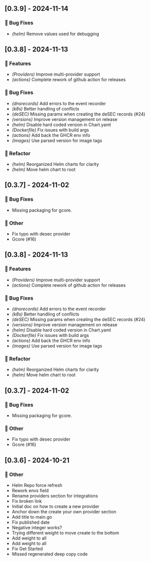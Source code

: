 
## [0.3.9] - 2024-11-14

### 🐛 Bug Fixes

- *(helm)* Remove values used for debugging

## [0.3.8] - 2024-11-13

### 🚀 Features

- *(Providers)* Improve multi-provider support
- *(actions)* Complete rework of github action for releases

### 🐛 Bug Fixes

- *(dnsrecords)* Add errors to the event recorder
- *(k8s)* Better handling of conflicts
- *(deSEC)* Missing params when creating the deSEC records (#24)
- *(versions)* Improve version management on release
- *(helm)* Disable hard coded version in Chart.yaml
- *(Dockerfile)* Fix issues with build args
- *(actions)* Add back the GHCR env info
- *(images)* Use parsed version for image tags

### 🚜 Refactor

- *(helm)* Reorganized Helm charts for clarity
- *(helm)* Move helm chart to root

## [0.3.7] - 2024-11-02

### 🐛 Bug Fixes

- Missing packaging for gcore.

### 💼 Other

- Fix typo with desec provider
- Gcore (#16)



## [0.3.8] - 2024-11-13

### 🚀 Features

- *(Providers)* Improve multi-provider support
- *(actions)* Complete rework of github action for releases

### 🐛 Bug Fixes

- *(dnsrecords)* Add errors to the event recorder
- *(k8s)* Better handling of conflicts
- *(deSEC)* Missing params when creating the deSEC records (#24)
- *(versions)* Improve version management on release
- *(helm)* Disable hard coded version in Chart.yaml
- *(Dockerfile)* Fix issues with build args
- *(actions)* Add back the GHCR env info
- *(images)* Use parsed version for image tags

### 🚜 Refactor

- *(helm)* Reorganized Helm charts for clarity
- *(helm)* Move helm chart to root

## [0.3.7] - 2024-11-02

### 🐛 Bug Fixes

- Missing packaging for gcore.

### 💼 Other

- Fix typo with desec provider
- Gcore (#16)

## [0.3.6] - 2024-10-21

### 💼 Other

- Helm Repo force refresh
- Rework envs field
- Rename providers section for integrations
- Fix broken link
- Initial doc on how to create a new provider
- Anchor down the create your own provider section
- Add title to main.go
- Fix published date
- Negative integer works?
- Trying different weight to move create to the bottom
- Add weight to all
- Add weight to all
- Fix Get Started
- Missed regenerated deep copy code


